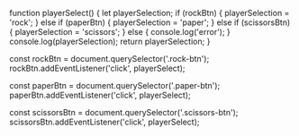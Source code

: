 function playerSelect() {
    let playerSelection;
    if (rockBtn) {
        playerSelection = 'rock';
    } else if (paperBtn) {
        playerSelection = 'paper';
    } else if (scissorsBtn) {
        playerSelection = 'scissors';
    } else {
        console.log('error');
    }
    console.log(playerSelection);
    return playerSelection;
}

const rockBtn = document.querySelector('.rock-btn');
rockBtn.addEventListener('click', playerSelect);

const paperBtn = document.querySelector('.paper-btn');
paperBtn.addEventListener('click', playerSelect);

const scissorsBtn = document.querySelector('.scissors-btn');
scissorsBtn.addEventListener('click', playerSelect);
